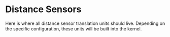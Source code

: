 # Distance Sensors

Here is where all distance sensor translation units should live. Depending on the specific
configuration, these units will be built into the kernel.
